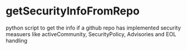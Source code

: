 # getSecurityInfoFromRepo
python script to get the info if a github repo has implemented security measuers like activeCommunity, SecurityPolicy, Advisories and EOL handling
